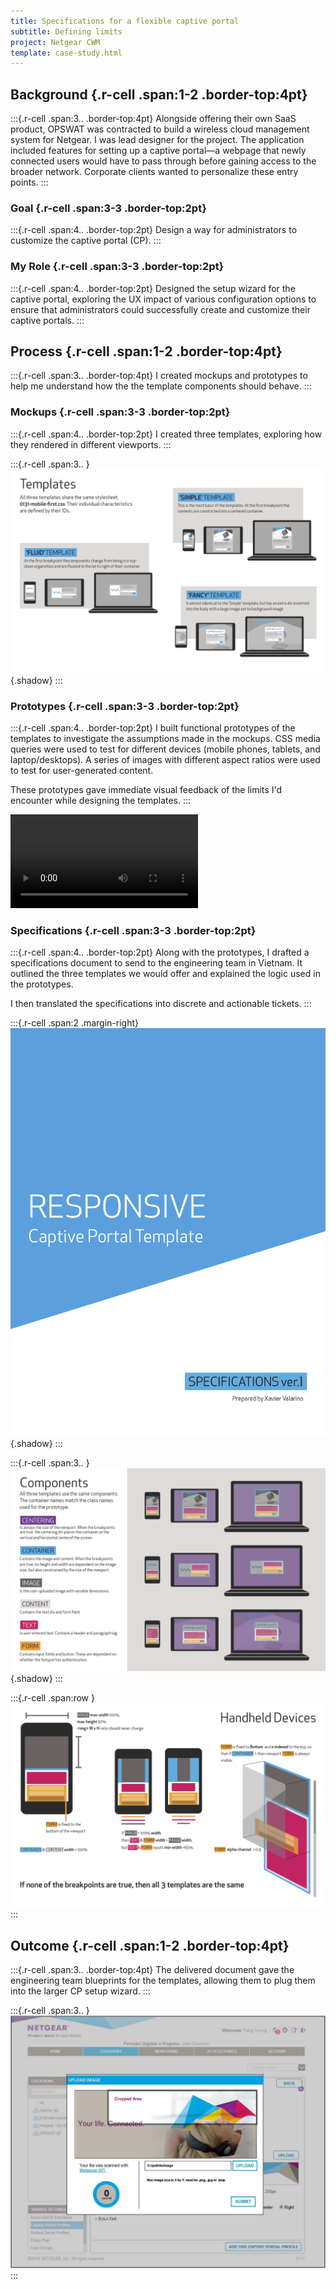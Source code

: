 ```yaml
---
title: Specifications for a flexible captive portal
subtitle: Defining limits
project: Netgear CWM
template: case-study.html
---
```


## Background {.r-cell .span:1-2 .border-top:4pt}
:::{.r-cell .span:3.. .border-top:4pt}
Alongside offering their own SaaS product, OPSWAT was contracted to build a wireless cloud management system for Netgear. I was lead designer for the project.
The application included features for setting up a captive portal—a webpage that newly connected users would have to pass through before gaining access to the broader network. Corporate clients wanted to personalize these entry points.
:::

### Goal {.r-cell .span:3-3 .border-top:2pt}
:::{.r-cell .span:4.. .border-top:2pt}
Design a way for administrators to customize the captive portal (CP).
:::

### My Role {.r-cell .span:3-3 .border-top:2pt}
:::{.r-cell .span:4.. .border-top:2pt}
Designed the setup wizard for the captive portal, exploring the UX impact of various configuration options to ensure that administrators could successfully create and customize their captive portals.
:::

## Process {.r-cell .span:1-2 .border-top:4pt}
:::{.r-cell .span:3.. .border-top:4pt}
I created mockups and prototypes to help me understand how the the template components should behave.
:::

### Mockups {.r-cell .span:3-3 .border-top:2pt}
:::{.r-cell .span:4.. .border-top:2pt}
I created three templates, exploring how they rendered in different viewports.
:::

:::{.r-cell .span:3.. }
![Page from specifications document showing three options to be offered](../img/netgear-captive-portal-template-variants.png){.shadow}
:::

### Prototypes {.r-cell .span:3-3 .border-top:2pt}
:::{.r-cell .span:4.. .border-top:2pt}
I built functional prototypes of the templates to investigate the assumptions made in the mockups. CSS media queries were used to test for different devices (mobile phones, tablets, and laptop/desktops). A series of images with different aspect ratios were used to test for user-generated content.

These prototypes gave immediate visual feedback of the limits I'd encounter while designing the templates.
:::

<!--*What is the goal of these points? what is the value of these endeavors? one more sentence to close the loop...*-->

<div class="r-cell span:1-6 align-r"><video autoplay loop>
	  <source src="/assets/netgear-captive-portal-prototype.mp4" type="video/mp4">
	</video>
</div>

### Specifications {.r-cell .span:3-3 .border-top:2pt}
:::{.r-cell .span:4.. .border-top:2pt}
Along with the prototypes, I drafted a specifications document to send to the engineering team in Vietnam. It outlined the three templates we would offer and explained the logic used in the prototypes.

I then translated the specifications into discrete and actionable tickets.
:::

:::{.r-cell .span:2 .margin-right}
![Cover of the specifications document](../img/netgear-captive-portal-specifications-document-cover.png){.shadow}
:::

:::{.r-cell .span:3.. }
![Page from specifications document outlining components used in templates](../img/netgear-captive-portal-components.png){.shadow}
:::

:::{.r-cell .span:row }
![Page from specifications document explaining logic used for mobile prototypes](../img/netgear-captive-portal-template-logic-for-mobile.png)
:::

## Outcome {.r-cell .span:1-2 .border-top:4pt}
:::{.r-cell .span:3.. .border-top:4pt}
The delivered document gave the engineering team blueprints for the templates, allowing them to plug them into the larger CP setup wizard.
:::

:::{.r-cell .span:3.. }
![Image uploader used in the captive portal customizer](../img/netgear-captive-portal-image-uploader.jpg)
:::
